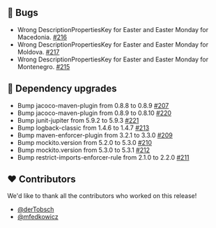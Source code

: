 ## 🐞 Bugs

- Wrong DescriptionPropertiesKey for Easter and Easter Monday for Macedonia. [#216](https://github.com/focus-shift/jollyday/issues/216)
- Wrong DescriptionPropertiesKey for Easter and Easter Monday for Moldova. [#217](https://github.com/focus-shift/jollyday/issues/217)
- Wrong DescriptionPropertiesKey for Easter and Easter Monday for Montenegro. [#215](https://github.com/focus-shift/jollyday/issues/215)

## 🔨 Dependency upgrades

- Bump jacoco-maven-plugin from 0.8.8 to 0.8.9 [#207](https://github.com/focus-shift/jollyday/pull/207)
- Bump jacoco-maven-plugin from 0.8.9 to 0.8.10 [#220](https://github.com/focus-shift/jollyday/pull/220)
- Bump junit-jupiter from 5.9.2 to 5.9.3 [#221](https://github.com/focus-shift/jollyday/pull/221)
- Bump logback-classic from 1.4.6 to 1.4.7 [#213](https://github.com/focus-shift/jollyday/pull/213)
- Bump maven-enforcer-plugin from 3.2.1 to 3.3.0 [#209](https://github.com/focus-shift/jollyday/pull/209)
- Bump mockito.version from 5.2.0 to 5.3.0 [#210](https://github.com/focus-shift/jollyday/pull/210)
- Bump mockito.version from 5.3.0 to 5.3.1 [#212](https://github.com/focus-shift/jollyday/pull/212)
- Bump restrict-imports-enforcer-rule from 2.1.0 to 2.2.0 [#211](https://github.com/focus-shift/jollyday/pull/211)

## ❤️ Contributors

We'd like to thank all the contributors who worked on this release!

- [@derTobsch](https://github.com/derTobsch)
- [@mfedkowicz](https://github.com/mfedkowicz)
